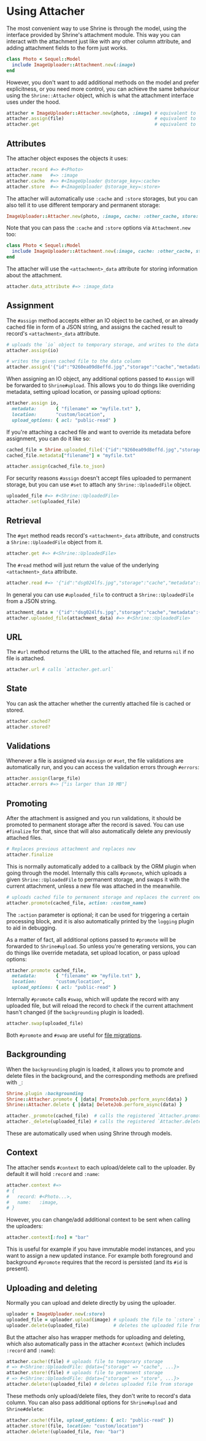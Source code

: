 # Using Attacher

The most convenient way to use Shrine is through the model, using the interface
provided by Shrine's attachment module. This way you can interact with the
attachment just like with any other column attribute, and adding attachment
fields to the form just works.

```rb
class Photo < Sequel::Model
  include ImageUploader::Attachment.new(:image)
end
```

However, you don't want to add additional methods on the model and prefer
explicitness, or you need more control, you can achieve the same behaviour
using the `Shrine::Attacher` object, which is what the attachment interface
uses under the hood.

```rb
attacher = ImageUploader::Attacher.new(photo, :image) # equivalent to `photo.image_attacher`
attacher.assign(file)                                 # equivalent to `photo.image = file`
attacher.get                                          # equivalent to `photo.image`
```

## Attributes

The attacher object exposes the objects it uses:

```rb
attacher.record #=> #<Photo>
attacher.name   #=> :image
attacher.cache  #=> #<ImageUploader @storage_key=:cache>
attacher.store  #=> #<ImageUploader @storage_key=:store>
```

The attacher will automatically use `:cache` and `:store` storages, but you can
also tell it to use different temporary and permanent storage:

```rb
ImageUploader::Attacher.new(photo, :image, cache: :other_cache, store: :other_store)
```

Note that you can pass the `:cache` and `:store` options via `Attachment.new` too:

```rb
class Photo < Sequel::Model
  include ImageUploader::Attachment.new(:image, cache: :other_cache, store: :other_store)
end
```

The attacher will use the `<attachment>_data` attribute for storing information
about the attachment.

```rb
attacher.data_attribute #=> :image_data
```

## Assignment

The `#assign` method accepts either an IO object to be cached, or an already
cached file in form of a JSON string, and assigns the cached result to record's
`<attachment>_data` attribute.

```rb
# uploads the `io` object to temporary storage, and writes to the data column
attacher.assign(io)

# writes the given cached file to the data column
attacher.assign('{"id":"9260ea09d8effd.jpg","storage":"cache","metadata":{ ... }}')
```

When assigning an IO object, any additional options passed to `#assign` will be
forwarded to `Shrine#upload`. This allows you to do things like overriding
metadata, setting upload location, or passing upload options:

```rb
attacher.assign io,
  metadata:       { "filename" => "myfile.txt" },
  location:       "custom/location",
  upload_options: { acl: "public-read" }
```

If you're attaching a cached file and want to override its metadata before
assignment, you can do it like so:

```rb
cached_file = Shrine.uploaded_file('{"id":"9260ea09d8effd.jpg","storage":"cache","metadata":{ ... }}')
cached_file.metadata["filename"] = "myfile.txt"

attacher.assign(cached_file.to_json)
```

For security reasons `#assign` doesn't accept files uploaded to permanent
storage, but you can use `#set` to attach any `Shrine::UploadedFile` object.

```rb
uploaded_file #=> #<Shrine::UploadedFile>
attacher.set(uploaded_file)
```

## Retrieval

The `#get` method reads record's `<attachment>_data` attribute, and constructs
a `Shrine::UploadedFile` object from it.

```rb
attacher.get #=> #<Shrine::UploadedFile>
```

The `#read` method will just return the value of the underlying
`<attachment>_data` attribute.

```rb
attacher.read #=> '{"id":"dsg024lfs.jpg","storage":"cache","metadata":{...}}'
```

In general you can use `#uploaded_file` to contruct a `Shrine::UploadedFile`
from a JSON string.

```rb
attachment_data = '{"id":"dsg024lfs.jpg","storage":"cache","metadata":{...}}'
attacher.uploaded_file(attachment_data) #=> #<Shrine::UploadedFile>
```

## URL

The `#url` method returns the URL to the attached file, and returns `nil` if
no file is attached.

```rb
attacher.url # calls `attacher.get.url`
```

## State

You can ask the attacher whether the currently attached file is cached or
stored.

```rb
attacher.cached?
attacher.stored?
```

## Validations

Whenever a file is assigned via `#assign` or `#set`, the file validations are
automatically run, and you can access the validation errors through `#errors`:

```rb
attacher.assign(large_file)
attacher.errors #=> ["is larger than 10 MB"]
```

## Promoting

After the attachment is assigned and you run validations, it should be promoted
to permanent storage after the record is saved. You can use `#finalize` for
that, since that will also automatically delete any previously attached files.

```rb
# Replaces previous attachment and replaces new
attacher.finalize
```

This is normally automatically added to a callback by the ORM plugin when going
through the model. Internally this calls `#promote`, which uploads a given
`Shrine::UploadedFile` to permanent storage, and swaps it with the current
attachment, unless a new file was attached in the meanwhile.

```rb
# uploads cached file to permanent storage and replaces the current one
attacher.promote(cached_file, action: :custom_name)
```

The `:action` parameter is optional; it can be used for triggering a certain
processing block, and it is also automatically printed by the `logging` plugin
to aid in debugging.

As a matter of fact, all additional options passed to `#promote` will be
forwarded to `Shrine#upload`. So unless you're generating versions, you can do
things like override metadata, set upload location, or pass upload options:

```rb
attacher.promote cached_file,
  metadata:       { "filename" => "myfile.txt" },
  location:       "custom/location",
  upload_options: { acl: "public-read" }
```

Internally `#promote` calls `#swap`, which will update the record with any
uploaded file, but will reload the record to check if the current attachment
hasn't changed (if the `backgrounding` plugin is loaded).

```rb
attacher.swap(uploaded_file)
```

Both `#promote` and `#swap` are useful for [file migrations].

## Backgrounding

When the `backgrounding` plugin is loaded, it allows you to promote and delete
files in the background, and the corresponding methods are prefixed with `_`:

```rb
Shrine.plugin :backgrounding
Shrine::Attacher.promote { |data| PromoteJob.perform_async(data) }
Shrine::Attacher.delete { |data| DeleteJob.perform_async(data) }
```
```rb
attacher._promote(cached_file)  # calls the registered `Attacher.promote` block
attacher._delete(uploaded_file) # calls the registered `Attacher.delete` block
```

These are automatically used when using Shrine through models.

## Context

The attacher sends `#context` to each upload/delete call to the uploader. By
default it will hold `:record` and `:name`:

```rb
attacher.context #=>
# {
#   record: #<Photo...>,
#   name:   :image,
# }
```

However, you can change/add additional context to be sent when calling the
uploaders:

```rb
attacher.context[:foo] = "bar"
```

This is useful for example if you have immutable model instances, and you want
to assign a new updated instance. For example both foreground and background
`#promote` requires that the record is persisted (and its `#id` is present).

## Uploading and deleting

Normally you can upload and delete directly by using the uploader.

```rb
uploader = ImageUploader.new(:store)
uploaded_file = uploader.upload(image) # uploads the file to `:store` storage
uploader.delete(uploaded_file)         # deletes the uploaded file from `:store`
```

But the attacher also has wrapper methods for uploading and deleting, which
also automatically pass in the attacher `#context` (which includes `:record`
and `:name`):

```rb
attacher.cache!(file) # uploads file to temporary storage
# => #<Shrine::UploadedFile: @data={"storage" => "cache", ...}>
attacher.store!(file) # uploads file to permanent storage
# => #<Shrine::UploadedFile: @data={"storage" => "store", ...}>
attacher.delete!(uploaded_file) # deletes uploaded file from storage
```

These methods only upload/delete files, they don't write to record's data
column. You can also pass additional options for `Shrine#upload` and
`Shrine#delete`:

```rb
attacher.cache!(file, upload_options: { acl: "public-read" })
attacher.store!(file, location: "custom/location")
attacher.delete!(uploaded_file, foo: "bar")
```

[file migrations]: /doc/migrating_storage.md#readme

